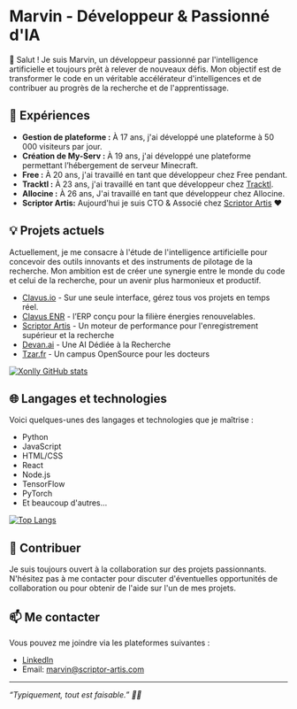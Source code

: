 # Marvin - Développeur & Passionné d'IA

👋 Salut ! Je suis Marvin, un développeur passionné par l'intelligence artificielle et toujours prêt à relever de nouveaux défis. Mon objectif est de transformer le code en un véritable accélérateur d'intelligences et de contribuer au progrès de la recherche et de l'apprentissage.

## 🚀 Expériences 

- **Gestion de plateforme :**  À 17 ans, j'ai développé une plateforme à 50 000 visiteurs par jour. 
- **Création de My-Serv :** À 19 ans, j'ai développé une plateforme permettant l’hébergement de serveur Minecraft.
- **Free :** À 20 ans, j'ai travaillé en tant que développeur chez Free pendant.
- **Tracktl :** À 23 ans, j'ai travaillé en tant que développeur chez [Tracktl](https://www.tracktl.com/en/index.html). 
- **Allocine :** À 26 ans, J'ai travaillé en tant que développeur chez Allocine.
- **Scriptor Artis:** Aujourd'hui je suis CTO & Associé chez [Scriptor Artis](https://www.scriptor-artis.com) ❤️
  
## 💡 Projets actuels

Actuellement, je me consacre à l'étude de l'intelligence artificielle pour concevoir des outils innovants et des instruments de pilotage de la recherche. Mon ambition est de créer une synergie entre le monde du code et celui de la recherche, pour un avenir plus harmonieux et productif.

- [Clavus.io](https://clavus.io) - Sur une seule interface, gérez tous vos projets en temps réel.
- [Clavus ENR](https://clavus.io/erp-enr) - l’ERP conçu pour la filière énergies renouvelables.
- [Scriptor Artis](https://www.scriptor-artis.com) - Un moteur de performance pour l'enregistrement supérieur et la recherche
- [Devan.ai](https://devan.ai) - Une AI Dédiée à la Recherche
- [Tzar.fr](https://tzar.fr) - Un campus OpenSource pour les docteurs

[![Xonlly GitHub stats](https://github-readme-stats.vercel.app/api?username=xonlly)](https://github.com/anuraghazra/github-readme-stats)

## 🌐 Langages et technologies

Voici quelques-unes des langages et technologies que je maîtrise :
- Python
- JavaScript
- HTML/CSS
- React
- Node.js
- TensorFlow
- PyTorch
- Et beaucoup d'autres...

[![Top Langs](https://github-readme-stats.vercel.app/api/top-langs/?username=xonlly&langs_count=8)](https://github.com/anuraghazra/github-readme-stats)

## 🤝 Contribuer

Je suis toujours ouvert à la collaboration sur des projets passionnants. N'hésitez pas à me contacter pour discuter d'éventuelles opportunités de collaboration ou pour obtenir de l'aide sur l'un de mes projets.

## 📫 Me contacter

Vous pouvez me joindre via les plateformes suivantes : 
- [LinkedIn](https://www.linkedin.com/in/marvin-sant/) 
- Email: [marvin@scriptor-artis.com](mailto:marvin@scriptor-artis.com)
 

---

*“Typiquement, tout est faisable.” 🧞‍♂*




